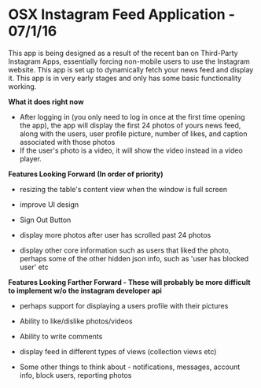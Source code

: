 OSX Instagram Feed Application - 07/1/16  
==============

This app is being designed as a result of the recent ban on Third-Party Instagram Apps, essentially forcing non-mobile users to use the Instagram website.  This app is set up to dynamically fetch your news feed and display it.  This app is in very early stages and only has some basic functionality working.  

**What it does right now**

- After logging in (you only need to log in once at the first time opening the app), the app will display the first 24 photos of yours news feed, along with the users, user profile picture, number of likes, and caption associated with those photos
- If the user's photo is a video, it will show the video instead in a video player.


**Features Looking Forward (In order of priority)**

- resizing the table's content view when the window is full screen

- improve UI design

- Sign Out Button

- display more photos after user has scrolled past 24 photos

- display other core information such as users that liked the photo, perhaps some of the other hidden json info, such as 'user has blocked user' etc

**Features Looking Farther Forward - These will probably be more difficult to implement w/o the instagram developer api**

- perhaps support for displaying a users profile with their pictures

- Ability to like/dislike photos/videos

- Ability to write comments

- display feed in different types of views (collection views etc)

- Some other things to think about - notifications, messages, account info, block users, reporting photos